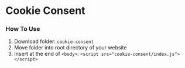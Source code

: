 # Cookie Consent

### How To Use

1. Download folder: ``cookie-consent``
2. Move folder into root directory of your website
2. Insert at the end of ``<body>``: ``<script src="cookie-consent/index.js"></script>``